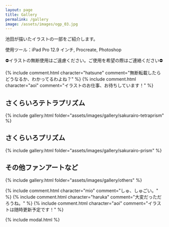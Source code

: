 ```yaml
---
layout: page
title: Gallery
permalink: /gallery
image: /assets/images/ogp_03.jpg
---
```


池田が描いたイラストの一部をご紹介します。

使用ツール：iPad Pro 12.9 インチ, Procreate, Photoshop

⛔️イラストの無断使用はご遠慮ください。ご使用を希望の際はご連絡ください⛔️

{% include comment.html character="hatsune" comment="無断転載したらどうなるか、わかってるわよね？" %}
{% include comment.html character="aoi" comment="イラストのお仕事、お待ちしています！" %}

## さくらいろテトラプリズム

{% include gallery.html folder="assets/images/gallery/sakurairo-tetraprism" %}

## さくらいろプリズム

{% include gallery.html folder="assets/images/gallery/sakurairo-prism" %}

## その他ファンアートなど

{% include gallery.html folder="assets/images/gallery/others" %}

{% include comment.html character="mio" comment="しゅ、しゅごい。" %}
{% include comment.html character="haruka" comment="大変だっただろうね。" %}
{% include comment.html character="aoi" comment="イラストは随時更新予定です！" %}

{% include modal.html %}
